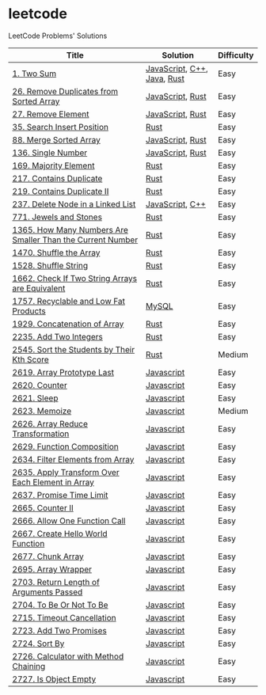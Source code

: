 # leetcode

LeetCode Problems' Solutions

| Title | Solution | Difficulty |
| ----- | -------- | ---------- |
|[1. Two Sum](https://leetcode.com/problems/two-sum/)| [JavaScript](./algorithms/two-sum/two-sum.js), [C++](./algorithms/two-sum/two-sum.cpp), [Java](./algorithms/two-sum/two-sum.java), [Rust](./algorithms//two-sum/two-sum.rs)|Easy|
|[26. Remove Duplicates from Sorted Array](https://leetcode.com/problems/remove-duplicates-from-sorted-array/)|[JavaScript](./algorithms/remove-duplicates-from-sorted-array/remove-duplicates-from-sorted-array.js), [Rust](./algorithms/remove-duplicates-from-sorted-array/remove-duplicates-from-sorted-array.rs)|Easy|
|[27. Remove Element](https://leetcode.com/problems/remove-element/)|[JavaScript](./algorithms/remove-element/remove-element.js), [Rust](./algorithms/remove-element/remove-element.rs)|Easy|
|[35. Search Insert Position](https://leetcode.com/problems/search-insert-position/)|[Rust](./algorithms/search-insert-position/search-insert-position.rs)|Easy|
|[88. Merge Sorted Array](https://leetcode.com/problems/merge-sorted-array/)|[JavaScript](./algorithms/merge-sorted-array/merge-sorted-array.js), [Rust](./algorithms/merge-sorted-array/merge-sorted-array.rs)|Easy|
|[136. Single Number](https://leetcode.com/problems/single-number/)|[JavaScript](./algorithms/single-number/single-number.js), [Rust](./algorithms/single-number/single-number.rs)|Easy|
|[169. Majority Element](https://leetcode.com/problems/majority-element/)|[Rust](./algorithms/majority-element/majority-element.rs)|Easy|
|[217. Contains Duplicate](https://leetcode.com/problems/contains-duplicate/)|[Rust](./algorithms/contains-duplicate/contains-duplicate.rs)|Easy|
|[219. Contains Duplicate II](https://leetcode.com/problems/contains-duplicate-ii)|[Rust](./algorithms/contains-duplicate-ii/contains-duplicate-ii.rs)|Easy|
|[237. Delete Node in a Linked List](https://leetcode.com/problems/delete-node-in-a-linked-list/)|[JavaScript](./algorithms/delete-node-in-a-linked-list/delete-node-in-a-linked-list.js), [C++](./algorithms/delete-node-in-a-linked-list/delete-node-in-a-linked-list.cpp)|Easy|
|[771. Jewels and Stones](https://leetcode.com/problems/jewels-and-stones/)|[Rust](./algorithms/jewels-and-stones/jewels-and-stones.rs)|Easy|
|[1365. How Many Numbers Are Smaller Than the Current Number](https://leetcode.com/problems/how-many-numbers-are-smaller-than-the-current-number/)|[Rust](./algorithms/how-many-numbers-are-smaller-than-the-current-number/how-many-numbers-are-smaller-than-the-current-number.rs)|Easy|
|[1470. Shuffle the Array](https://leetcode.com/problems/shuffle-the-array/)|[Rust](./algorithms/shuffle-the-array/shuffle-the-array.rs)|Easy|
|[1528. Shuffle String](https://leetcode.com/problems/shuffle-string/)|[Rust](./algorithms/shuffle-string/shuffle-string.rs)|Easy|
|[1662. Check If Two String Arrays are Equivalent](https://leetcode.com/problems/check-if-two-string-arrays-are-equivalent/)|[Rust](./algorithms/check-if-two-string-arrays-are-equivalent/check-if-two-string-arrays-are-equivalent.rs)|Easy|
|[1757. Recyclable and Low Fat Products](https://leetcode.com/problems/recyclable-and-low-fat-products/)|[MySQL](./algorithms/recyclable-and-low-fat-products/recyclable-and-low-fat-products.sql)|Easy|
|[1929. Concatenation of Array](https://leetcode.com/problems/concatenation-of-array/)|[Rust](./algorithms/concatenation-of-array/concatenation-of-array.rs)|Easy|
|[2235. Add Two Integers](https://leetcode.com/problems/add-two-integers/)|[Rust](./algorithms/add-two-integers/add-two-integers.rs)|Easy|
|[2545. Sort the Students by Their Kth Score](https://leetcode.com/problems/sort-the-students-by-their-kth-score/)|[Rust](./algorithms/sort-the-students-by-their-kth-score/sort-the-students-by-their-kth-score.rs)|Medium|
|[2619. Array Prototype Last](https://leetcode.com/problems/array-prototype-last/)|[Javascript](./algorithms/array-prototype-last/array-prototype-last.js)|Easy|
|[2620. Counter](https://leetcode.com/problems/counter)|[Javascript](./algorithms/counter/counter.js)|Easy|
|[2621. Sleep](https://leetcode.com/problems/sleep/)|[Javascript](./algorithms/sleep/sleep.js)|Easy|
|[2623. Memoize](https://leetcode.com/problems/memoize/)|[Javascript](./algorithms/memoize/memoize.js)|Medium|
|[2626. Array Reduce Transformation](https://leetcode.com/problems/array-reduce-transformation/)|[Javascript](./algorithms/array-reduce-transformation/array-reduce-transformation.js)|Easy|
|[2629. Function Composition](https://leetcode.com/problems/function-composition/)|[Javascript](./algorithms/function-composition/function-composition.js)|Easy|
|[2634. Filter Elements from Array](https://leetcode.com/problems/filter-elements-from-array/)|[Javascript](./algorithms/filter-elements-from-array/filter-elements-from-array.js)|Easy|
|[2635. Apply Transform Over Each Element in Array](https://leetcode.com/problems/apply-transform-over-each-element-in-array/)|[Javascript](./algorithms/apply-transform-over-each-element-in-array/apply-transform-over-each-element-in-array.js)|Easy|
|[2637. Promise Time Limit](https://leetcode.com/problems/promise-time-limit/)|[Javascript](./algorithms/promise-time-limit/promise-time-limit.js)|Easy|
|[2665. Counter II](https://leetcode.com/problems/counter-ii/)|[Javascript](./algorithms/counter-ii/counter-ii.js)|Easy|
|[2666. Allow One Function Call](https://leetcode.com/problems/allow-one-function-call/)|[Javascript](./algorithms/allow-one-function-call/allow-one-function-call.js)|Easy|
|[2667. Create Hello World Function](https://leetcode.com/problems/create-hello-world-function/)|[Javascript](./algorithms/create-hello-world-function/create-hello-world-function.js)|Easy|
|[2677. Chunk Array](https://leetcode.com/problems/chunk-array/)|[Javascript](./algorithms/chunk-array/chunk-array.js)|Easy|
|[2695. Array Wrapper](https://leetcode.com/problems/array-wrapper/)|[Javascript](./algorithms/array-wrapper/array-wrapper.js)|Easy|
|[2703. Return Length of Arguments Passed](https://leetcode.com/problems/return-length-of-arguments-passed)|[Javascript](./algorithms/return-length-of-arguments-passed/arguments-length.js)|Easy|
|[2704. To Be Or Not To Be](https://leetcode.com/problems/to-be-or-not-to-be/)|[Javascript](./algorithms/to-be-or-not-to-be/to-be-or-not-to-be.js)|Easy|
|[2715. Timeout Cancellation](https://leetcode.com/problems/timeout-cancellation/)|[Javascript](./algorithms/timeout-cancellation/timeout-cancellation.js)|Easy|
|[2723. Add Two Promises](https://leetcode.com/problems/add-two-promises/)|[Javascript](./algorithms/add-two-promises/add-two-promises.js)|Easy|
|[2724. Sort By](https://leetcode.com/problems/sort-by/)|[Javascript](./algorithms/sort-by/sort-by.js)|Easy|
|[2726. Calculator with Method Chaining](https://leetcode.com/problems/calculator-with-method-chaining/)|[Javascript](./algorithms/calculator-with-method-chaining/calculator-with-method-chaining.js)|Easy|
|[2727. Is Object Empty](https://leetcode.com/problems/is-object-empty/)|[Javascript](./algorithms/is-object-empty/is-object-empty.js)|Easy|

